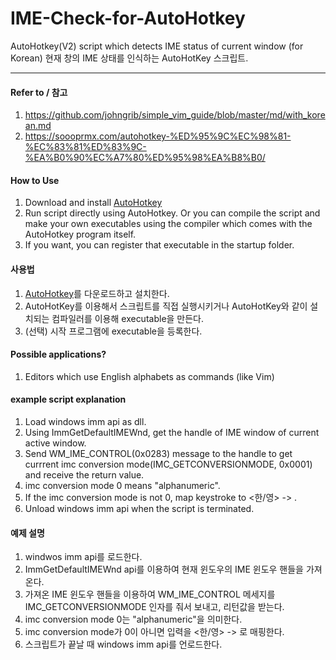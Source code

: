 # IME-Check-for-AutoHotkey
AutoHotkey(V2) script which detects IME status of current window (for Korean)
현재 창의 IME 상태를 인식하는 AutoHotKey 스크립트.
***

#### Refer to / 참고
1. <https://github.com/johngrib/simple_vim_guide/blob/master/md/with_korean.md>
2. <https://soooprmx.com/autohotkey-%ED%95%9C%EC%98%81-%EC%83%81%ED%83%9C-%EA%B0%90%EC%A7%80%ED%95%98%EA%B8%B0/>

#### How to Use
1. Download and install [AutoHotkey](https://www.autohotkey.com/)
2. Run script directly using AutoHotkey. Or you can compile the script and make your own executables using the compiler which comes with the AutoHotkey program itself.
3. If you want, you can register that executable in the startup folder.
#### 사용법
1. [AutoHotkey](https://www.autohotkey.com/)를 다운로드하고 설치한다.
2. AutoHotKey를 이용해서 스크립트를 직접 실행시키거나 AutoHotKey와 같이 설치되는 컴파일러를 이용해 executable을 만든다.
3. (선택) 시작 프로그램에 executable을 등록한다.

#### Possible applications?
1. Editors which use English alphabets as commands (like Vim)

#### example script explanation
1. Load windows imm api as dll.
2. Using ImmGetDefaultIMEWnd, get the handle of IME window of current active window.
3. Send WM_IME_CONTROL(0x0283) message to the handle to get currrent imc conversion mode(IMC_GETCONVERSIONMODE, 0x0001) and receive the return value.
4. imc conversion mode 0 means "alphanumeric".
5. If the imc conversion mode is not 0, map <ESC> keystroke to <한/영> -> <ESC>.
6. Unload windows imm api when the script is terminated.
#### 예제 설명
1. windwos imm api를 로드한다.
2. ImmGetDefaultIMEWnd api를 이용하여 현재 윈도우의 IME 윈도우 핸들을 가져온다.
3. 가져온 IME 윈도우 핸들을 이용하여 WM_IME_CONTROL 메세지를 IMC_GETCONVERSIONMODE 인자를 줘서 보내고, 리턴값을 받는다.
4. imc conversion mode 0는 "alphanumeric"을 의미한다.
5. imc conversion mode가 0이 아니면 <ESC> 입력을 <한/영> -> <ESC>로 매핑한다.
6. 스크립트가 끝날 때 windows imm api를 언로드한다.

